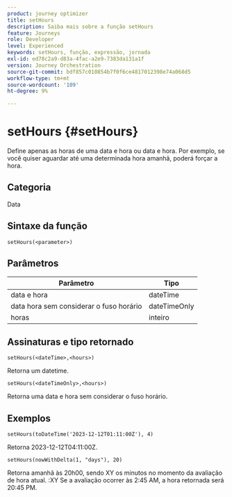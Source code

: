 ```yaml
---
product: journey optimizer
title: setHours
description: Saiba mais sobre a função setHours
feature: Journeys
role: Developer
level: Experienced
keywords: setHours, função, expressão, jornada
exl-id: ed78c2a9-d83a-4fac-a2e9-7383da131a1f
version: Journey Orchestration
source-git-commit: bdf857c010854b7f0f6ce4817012398e74a068d5
workflow-type: tm+mt
source-wordcount: '109'
ht-degree: 9%

---
```


# setHours {#setHours}

Define apenas as horas de uma data e hora ou data e hora. Por exemplo, se você quiser aguardar até uma determinada hora amanhã, poderá forçar a hora.

## Categoria

Data

## Sintaxe da função

`setHours(<parameter>)`

## Parâmetros

| Parâmetro | Tipo |
|--- |--- |
| data e hora | dateTime |
| data hora sem considerar o fuso horário | dateTimeOnly |
| horas | inteiro |

## Assinaturas e tipo retornado

`setHours(<dateTime>,<hours>)`

Retorna um datetime.

`setHours(<dateTimeOnly>,<hours>)`

Retorna uma data e hora sem considerar o fuso horário.

## Exemplos

`setHours(toDateTime('2023-12-12T01:11:00Z'), 4)`

Retorna 2023-12-12T04:11:00Z.

`setHours(nowWithDelta(1, "days"), 20)`

Retorna amanhã às 20h00, sendo XY os minutos no momento da avaliação de hora atual. :XY Se a avaliação ocorrer às 2:45 AM, a hora retornada será 20:45 PM.
